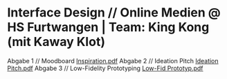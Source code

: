 # Interface Design // Online Medien @ HS Furtwangen | Team: King Kong (mit Kaway Klot)

Abgabe 1 // Moodboard [Inspiration.pdf](https://github.com/animsr/IFD/files/8332013/Inspiration.pdf) 
Abgabe 2 // Ideation Pitch [Ideation Pitch.pdf](https://github.com/animsr/IFD/files/8463107/Ideation.Pitch.pdf)
Abgabe 3 // Low-Fidelity Prototyping [Low-Fid Prototyp.pdf](https://github.com/animsr/IFD/files/8566496/Low-Fid.Prototyp.pdf)
